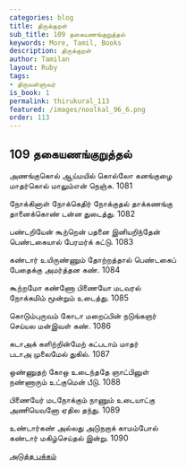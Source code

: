 ```yaml
---
categories: blog
title: திருக்குறள்
sub_title: 109 தகையணங்குறுத்தல்
keywords: More, Tamil, Books
description: திருக்குறள்
author: Tamilan
layout: Ruby
tags:
- திருவள்ளுவர்
is_book: 1
permalink: thirukural_113
featured: /images/noolkal_96_6.png
order: 113
---
```

## 109 தகையணங்குறுத்தல்

அணங்குகொல் ஆய்மயில் கொல்லோ கனங்குழை  
மாதர்கொல் மாலும்என் நெஞ்சு. 1081

நோக்கினாள் நோக்கெதிர் நோக்குதல் தாக்கணங்கு  
தானைக்கொண் டன்ன துடைத்து. 1082

பண்டறியேன் கூற்றென் பதனை இனியறிந்தேன்  
பெண்டகையால் பேரமர்க் கட்டு. 1083

கண்டார் உயிருண்ணும் தோற்றத்தால் பெண்டகைப்  
பேதைக்கு அமர்த்தன கண். 1084

கூற்றமோ கண்ணோ பிணையோ மடவரல்  
நோக்கமிம் மூன்றும் உடைத்து. 1085

கொடும்புருவம் கோடா மறைப்பின் நடுங்கஞர்  
செய்யல மன்இவள் கண். 1086

கடாஅக் களிற்றின்மேற் கட்படாம் மாதர்  
படாஅ முலைமேல் துகில். 1087

ஒண்ணுதற் கோஒ உடைந்ததே ஞாட்பினுள்  
நண்ணாரும் உட்குமென் பீடு. 1088

பிணையேர் மடநோக்கும் நாணும் உடையாட்கு  
அணியெவனோ ஏதில தந்து. 1089

உண்டார்கண் அல்லது அடுநறாக் காமம்போல்  
கண்டார் மகிழ்செய்தல் இன்று. 1090

[அடுத்த பக்கம்](thirukural_114)